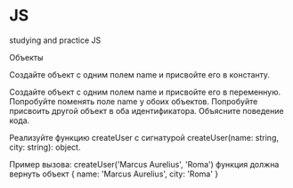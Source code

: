 # JS
studying and practice JS

Объекты

Создайте объект с одним полем name и присвойте его в константу.

Создайте объект с одним полем name и присвойте его в переменную.
Попробуйте поменять поле name у обоих объектов.
Попробуйте присвоить другой объект в оба идентификатора. Объясните поведение кода.


Реализуйте функцию createUser с сигнатурой createUser(name: string, city: string): object.

Пример вызова: createUser('Marcus Aurelius', 'Roma') функция должна вернуть объект { name: 'Marcus Aurelius', city: 'Roma' }
